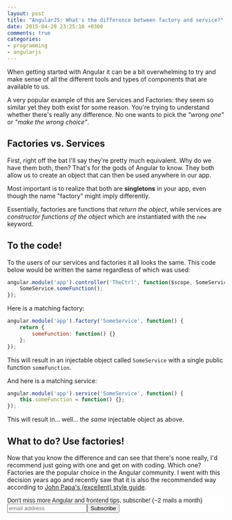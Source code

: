 ```yaml
---
layout: post
title: "AngularJS: What's the difference between factory and service?"
date: 2015-04-28 23:25:10 +0300
comments: true
categories: 
- programming
- angularjs
---
```


When getting started with Angular it can be a bit overwhelming to try and make sense of all the different tools and types of components that are available to us.

A very popular example of this are Services and Factories: they seem so similar yet they both exist for some reason. You're trying to understand whether there's really any difference. No one wants to pick the *"wrong one"* or *"make the wrong choice"*.

## Factories vs. Services

First, right off the bat I'll say they're pretty much equivalent. Why do we have them both, then? That's for the gods of Angular to know. They both allow us to create an object that can then be used anywhere in our app.

Most important is to realize that both are **singletons** in your app, even though the name "factory" might imply differently.

Essentially, factories are functions that *return the object*, while services are *constructor functions of the object* which are instantiated with the `new` keyword.

## To the code!

To the users of our services and factories it all looks the same. This code below would be written the same regardless of which was used:

```javascript
angular.module('app').controller('TheCtrl', function($scope, SomeService) {
    SomeService.someFunction();
});
```

Here is a matching factory:

```javascript
angular.module('app').factory('SomeService', function() {
    return {
        someFunction: function() {}
    };
});
```

This will result in an injectable object called `SomeService` with a single public function `someFunction`.

And here is a matching service:

```javascript
angular.module('app').service('SomeService', function() {
    this.someFunction = function() {};
});
```

This will result in... well... the *same* injectable object as above.

## What to do? Use factories!

Now that you know the difference and can see that there's none really, I'd recommend just going with one and get on with coding. Which one? Factories are the popular choice in the Angular community. I went with this decision years ago and recently saw that it is also the recommended way according to [John Papa's (excellent) style guide](https://github.com/johnpapa/angular-styleguide).

<!-- Begin MailChimp Signup Form -->
<link href="http://cdn-images.mailchimp.com/embedcode/slim-081711.css" rel="stylesheet" type="text/css">
<style type="text/css">
    #mc_embed_signup{background:#fff; clear:left; font:14px Helvetica,Arial,sans-serif; }
    /* Add your own MailChimp form style overrides in your site stylesheet or in this style block.
       We recommend moving this block and the preceding CSS link to the HEAD of your HTML file. */
</style>
<div id="mc_embed_signup">
<form action="http://codelord.us6.list-manage.com/subscribe/post?u=78b36f07d7d2e7e91eb8deee3&amp;id=c9a8d439c8" method="post" id="mc-embedded-subscribe-form" name="mc-embedded-subscribe-form" class="validate" target="_blank" novalidate>
    <label for="mce-EMAIL">Don't miss more Angular and frontend tips, subscribe! (~2 mails a month)</label>
    <input type="email" value="" name="EMAIL" class="email" id="mce-EMAIL" placeholder="email address" required style="display: inline"><!--
    --><input type="submit" value="Subscribe" name="subscribe" id="mc-embedded-subscribe" class="button" style="display: inline">
    <input type="hidden" value="" name="SIGNUP_URL" class="email" id="mce-SIGNUP_URL">
</form>
</div>
<script type="text/javascript">
document.getElementById('mce-SIGNUP_URL').value = document.location.href;
</script>
<!--End mc_embed_signup-->
